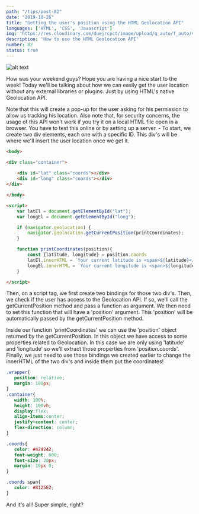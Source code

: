 ```yaml
---
path: "/tips/post-82"
date: "2019-10-26"
title: "Getting the user's position using the HTML Geolocation API"
languages: ['HTML', 'CSS', 'Javascript']
img: 'https://res.cloudinary.com/duejrcpct/image/upload/q_auto/f_auto/v1587033377/tips/82-1_jazb1l.png'
description: 'How to use the HTML Geolocation API'
number: 82
status: true
---
```


![alt text](https://res.cloudinary.com/duejrcpct/image/upload/q_auto/f_auto/v1587033376/tips/82-fr_e7luca.png "Geolocation API")

How was your weekend guys? Hope you are having a nice start to the week!
Today we'll be talking about how we can easily get the user location without any external libraries or plugins. Just by using HTML's native Geolocation API.

Note that this will create a pop-up for the user asking for his permission to allow us tracking his location. Also note that, for security concerns, the usage of this API won't work if you try it on a local HTML file open in a browser. You have to test this online or by setting up a server. -
To start, we create two div elements, each one with a specific ID. This div's will be where we'll insert the user location once we get it.

```html
<body>

<div class="container">
    
    <div id="lat" class="coords"></div>
    <div id="long" class="coords"></div>
</div>

</body>

<script>
    var latEl = document.getElementById("lat");
    var longEl = document.getElementById("long");

    if (navigator.geolocation) {
        navigator.geolocation.getCurrentPosition(printCoordinates);
    }

    function printCoordinates(position){
        const {latitude, longitude} = position.coords
        latEl.innerHTML = `Your current latitude is <span>${latitude}</span>`;
        longEl.innerHTML = `Your current longitude is <span>${longitude}</span>`;
    }

</script>
 ```

Then, on a script tag, we first create two bindings for those two div's. Then, we check if the user has access to the Geolocation API. If so, we'll call the getCurrentPosition method and pass a function as argument. We then need to set this function that will have a 'position' argument. This 'position' will be automatically passed by the getCurrentPosition method.

Inside our function 'printCoordinates' we can use the 'position' object returned by the getCurrentPosition. In this object we have access to some properties related to Geolocation. In this case we are only using 'latitude' and 'longitude' so we'll extract those properties from 'position.coords'.
Finally, we just need to use those bindings we created earlier to change the innerHTML of the two div's and inside them put the coordinates!

 ```css
.wrapper{
    position: relative;
    margin: 100px;
}
.container{
    width: 100%;
    height: 100vh;
    display:flex;
    align-items:center;
    justify-content: center;
    flex-direction: column;
}

.coords{
    color: #424242;
    font-weight: 600;
    font-size: 20px;
    margin: 10px 0;
}

.coords span{
    color: #8125E2;
}
 ```

And it's all! Super simple, right?
